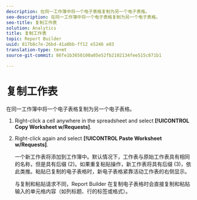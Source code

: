```yaml
---
description: 在同一工作簿中将一个电子表格复制为另一个电子表格。
seo-description: 在同一工作簿中将一个电子表格复制为另一个电子表格。
seo-title: 复制工作表
solution: Analytics
title: 复制工作表
topic: Report Builder
uuid: 817b8c7e-26bd-41a0bb-ff12 e5246 e03
translation-type: tm+mt
source-git-commit: 86fe1b3650100a05e52fb2102134fee515c871b1

---
```



# 复制工作表

在同一工作簿中将一个电子表格复制为另一个电子表格。

1. Right-click a cell anywhere in the spreadsheet and select **[!UICONTROL Copy Worksheet w/Requests]**.
1. Right-click again and select **[!UICONTROL Paste Worksheet w/Requests]**.

   一个新工作表将添加到工作簿中。默认情况下，工作表与原始工作表具有相同的名称，但是具有后缀 (2)。如果重复粘贴操作，新工作表将具有后缀 (3)，依此类推。粘贴已复制的电子表格时，新电子表格紧靠活动工作表的右侧显示。

   与复制和粘贴请求不同，Report Builder 在复制电子表格时会直接复制和粘贴输入的单元格内容（如列标题、行的标签或格式）。
